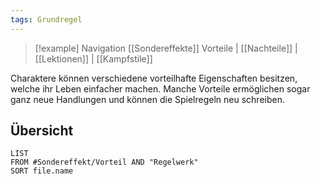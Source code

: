 ```yaml
---
tags: Grundregel
---
```

> [!example] Navigation 
>  [[Sondereffekte]]
>  Vorteile | [[Nachteile]] | [[Lektionen]] | [[Kampfstile]]

Charaktere können verschiedene vorteilhafte Eigenschaften besitzen, welche ihr Leben einfacher machen. Manche Vorteile ermöglichen sogar ganz neue Handlungen und können die Spielregeln neu schreiben.


## Übersicht
```dataview
LIST
FROM #Sondereffekt/Vorteil AND "Regelwerk"
SORT file.name
```